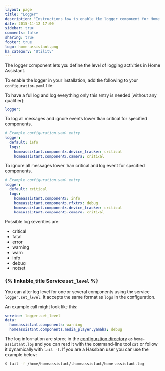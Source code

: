 ```yaml
---
layout: page
title: "Logger"
description: "Instructions how to enable the logger component for Home Assistant."
date: 2015-11-12 17:00
sidebar: true
comments: false
sharing: true
footer: true
logo: home-assistant.png
ha_category: "Utility"
---
```


The logger component lets you define the level of logging activities in Home Assistant.

To enable the logger in your installation, add the following to your `configuration.yaml` file:

To have a full log and log everything only this entry is needed (without any qualifier):
```yaml
logger:
```
To log all messages and ignore events lower than critical for specified components.

```yaml
# Example configuration.yaml entry
logger:
  default: info
  logs:
    homeassistant.components.device_tracker: critical
    homeassistant.components.camera: critical
```

To ignore all messages lower than critical and log event for specified components.

```yaml
# Example configuration.yaml entry
logger:
  default: critical
  logs:
    homeassistant.components: info
    homeassistant.components.rfxtrx: debug
    homeassistant.components.device_tracker: critical
    homeassistant.components.camera: critical
```

Possible log severities are:

- critical
- fatal
- error
- warning
- warn
- info
- debug
- notset
 
### {% linkable_title Service `set_level` %}

You can alter log level for one or several components using the service
``logger.set_level``. It accepts the same format as ``logs`` in the configuration.

An example call might look like this:

```yaml
service: logger.set_level
data:
  homeassistant.components: warning
  homeassistant.components.media_player.yamaha: debug
```

The log information are stored in the [configuration directory](/docs/configuration/) as `home-assistant.log` and you can read it with the command-line tool `cat` or follow it dynamically with `tail -f`. If you are a Hassbian user you can use the example below:

```bash
$ tail -f /home/homeassistant/.homeassistant/home-assistant.log
```
